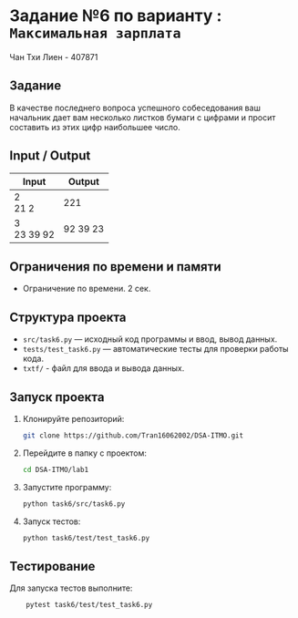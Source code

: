 # Задание №6 по варианту  : `Максимальная зарплата`
Чан Тхи Лиен - 407871

## Задание
В качестве последнего вопроса успешного собеседования ваш начальник дает
вам несколько листков бумаги с цифрами и просит составить из этих цифр
наибольшее число.
## Input / Output 

| Input                         | Output   |
|-------------------------------|----------|
| 2<br/>21 2                    | 221      |
| 3<br/>23 39 92                | 92 39 23 |


## Ограничения по времени и памяти

- Ограничение по времени. 2 сек.

## Структура проекта
- `src/task6.py` — исходный код программы и ввод, вывод данных.
- `tests/test_task6.py` — автоматические тесты для проверки работы кода.
- `txtf/` - файл для ввода и вывода данных.
## Запуск проекта
1. Клонируйте репозиторий:
   ```bash
   git clone https://github.com/Tran16062002/DSA-ITMO.git
   ```
2. Перейдите в папку с проектом:
   ```bash
   cd DSA-ITMO/lab1
   ```
3. Запустите программу:
   ```bash
   python task6/src/task6.py
   ```

4. Запуск тестов:
   ```bash
   python task6/test/test_task6.py
   ```
## Тестирование
Для запуска тестов выполните:
```bash
    pytest task6/test/test_task6.py
```
